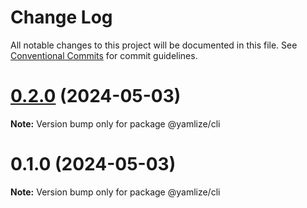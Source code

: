 # Change Log

All notable changes to this project will be documented in this file.
See [Conventional Commits](https://conventionalcommits.org) for commit guidelines.

# [0.2.0](https://github.com/cosmology-tech/yamlize/compare/@yamlize/cli@0.1.0...@yamlize/cli@0.2.0) (2024-05-03)

**Note:** Version bump only for package @yamlize/cli





# 0.1.0 (2024-05-03)

**Note:** Version bump only for package @yamlize/cli
